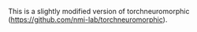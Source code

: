 This is a slightly modified version of torchneuromorphic (https://github.com/nmi-lab/torchneuromorphic).
